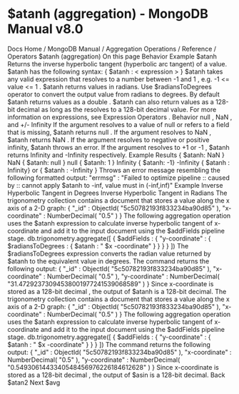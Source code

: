 # $atanh (aggregation) - MongoDB Manual v8.0


Docs Home / MongoDB Manual / Aggregation Operations / Reference / Operators $atanh (aggregation) On this page Behavior Example $atanh Returns the inverse hyperbolic tangent (hyperbolic arc tangent) of
a value. $atanh has the following syntax: { $atanh : < expression > } $atanh takes any valid expression that resolves to a number  between -1 and 1 , e.g. -1 <= value <= 1 . $atanh returns values in radians. Use $radiansToDegrees operator to convert the output value
from radians to degrees. By default $atanh returns values as a double . $atanh can also return values as a 128-bit decimal as long as the <expression> resolves to a 128-bit decimal value. For more information on expressions, see Expression Operators . Behavior null , NaN , and +/- Infinity If the argument resolves to a value of null or refers to a field
that is missing, $atanh returns null . If the
argument resolves to NaN , $atanh returns NaN .
If the argument resolves to negative or positive infinity, $atanh throws an error. If the argument resolves to +1 or -1 , $atanh returns Infinity and -Infinity respectively. Example Results { $atanh: NaN } NaN { $atanh: null } null { $atanh: 1 } Infinity { $atanh: -1} -Infinity { $atanh : Infinity} or { $atanh : -Infinity } Throws an error message resembling the following formatted
output: "errmsg" : "Failed to optimize pipeline :: caused by :: cannot apply $atanh to -inf, value must in (-inf,inf)" Example Inverse Hyperbolic Tangent in Degrees Inverse Hyperbolic Tangent in Radians The trigonometry collection contains a document that
stores a value along the x axis of a 2-D graph: { "_id" : ObjectId( "5c50782193f833234ba90d85" ), "x-coordinate" : NumberDecimal( "0.5" ) } The following aggregation operation uses the $atanh expression to calculate inverse hyperbolic
tangent of x-coordinate and add it to the input document using
the $addFields pipeline stage. db.trigonometry.aggregate([ { $addFields : { "y-coordinate" : { $radiansToDegrees : { $atanh : " $x -coordinate" } } } } ]) The $radiansToDegrees expression converts the
radian value returned by $atanh to the equivalent
value in degrees. The command returns the following output: { "_id" : ObjectId( "5c50782193f833234ba90d85" ), "x-coordinate" : NumberDecimal( "0.5" ), "y-coordinate" : NumberDecimal( "31.47292373094538001977241539068589" ) } Since x-coordinate is stored as a 128-bit decimal , the output of $atanh is a 128-bit decimal. The trigonometry collection contains a document that
stores a value along the x axis of a 2-D graph: { "_id" : ObjectId( "5c50782193f833234ba90d85" ), "x-coordinate" : NumberDecimal( "0.5" ) } The following aggregation operation uses the $atanh expression to calculate inverse hyperbolic
tangent of x-coordinate and add it to the input document using
the $addFields pipeline stage. db.trigonometry.aggregate([ { $addFields : { "y-coordinate" : { $atanh : " $x -coordinate" } } } ]) The command returns the following output: { "_id" : ObjectId( "5c50782193f833234ba90d85" ), "x-coordinate" : NumberDecimal( "0.5" ), "y-coordinate" : NumberDecimal( "0.5493061443340548456976226184612628" ) } Since x-coordinate is stored as a 128-bit decimal , the output of $asin is a 128-bit decimal. Back $atan2 Next $avg
